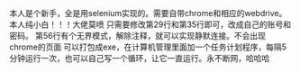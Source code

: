 本人是个新手，全是用selenium实现的。需要自带chrome和相应的webdrive。本人纯小白！！！大佬莫喷
只需要修改第29行和第35行即可，改成自己的账号和密码。
第56行有个无界模式，解除注释，就可以实现静默连接。不会出现chrome的页面
可以打包成exe，在计算机管理里面加一个任务计划程序，每隔5分钟运行一次，也可以自己写一个循环，让它一直运行。永不断网，哈哈哈
